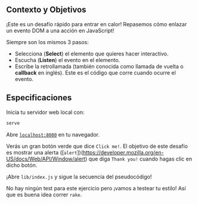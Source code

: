 ## Contexto y Objetivos

¡Este es un desafío rápido para entrar en calor! Repasemos cómo enlazar un evento DOM a una acción en JavaScript!

Siempre son los mismos 3 pasos:

- Selecciona (**Select**) el elemento que quieres hacer interactivo.
- Escucha (**Listen**) el evento en el elemento.
- Escribe la retrollamada (también conocida como llamada de vuelta o **callback** en inglés). Este es el código que corre cuando ocurre el evento.

## Especificaciones

Inicia tu servidor web local con:

```bash
serve
```

Abre [`localhost:8000`](http://localhost:8000) en tu navegador.

Verás un gran botón verde que dice `Click me!`. El objetivo de este desafío es mostrar una alerta ([`alert`])(https://developer.mozilla.org/en-US/docs/Web/API/Window/alert) que diga `Thank you!` cuando hagas clic en dicho botón.

¡Abre `lib/index.js` y sigue la secuencia del pseudocódigo!

No hay ningún test para este ejercicio pero ¡vamos a testear tu estilo! Así que es buena idea correr `rake`.

